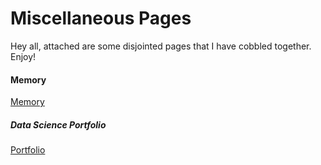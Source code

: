 # Miscellaneous Pages

Hey all, attached are some disjointed pages that I have cobbled together.  Enjoy!

#### Memory
[Memory](./Memory/Memory.html)

##### Data Science Portfolio
[Portfolio](..)
